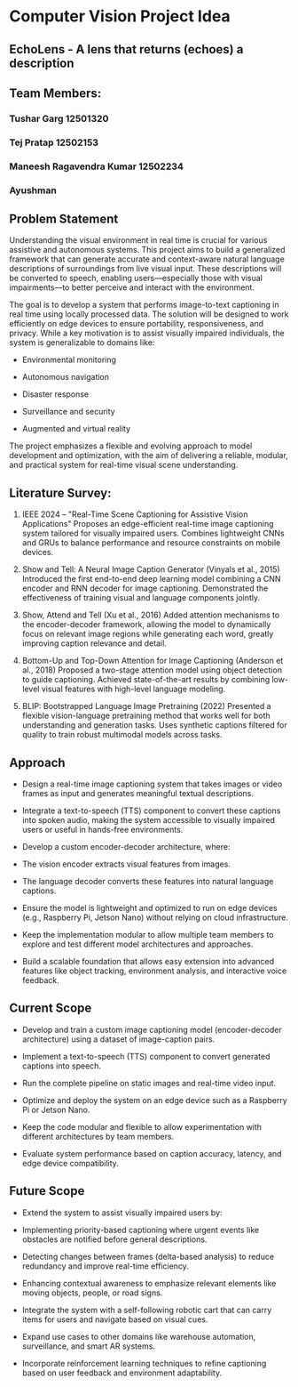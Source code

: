 # Computer Vision Project Idea

## EchoLens - A lens that returns (echoes) a description

## Team Members:
### Tushar Garg 12501320
### Tej Pratap 12502153
### Maneesh Ragavendra Kumar 12502234
### Ayushman 

## Problem Statement

Understanding the visual environment in real time is crucial for various assistive and autonomous systems. This project aims to build a generalized framework that can generate accurate and context-aware natural language descriptions of surroundings from live visual input. These descriptions will be converted to speech, enabling users—especially those with visual impairments—to better perceive and interact with the environment.

The goal is to develop a system that performs image-to-text captioning in real time using locally processed data. The solution will be designed to work efficiently on edge devices to ensure portability, responsiveness, and privacy. While a key motivation is to assist visually impaired individuals, the system is generalizable to domains like:

- Environmental monitoring

- Autonomous navigation

- Disaster response

- Surveillance and security

- Augmented and virtual reality

The project emphasizes a flexible and evolving approach to model development and optimization, with the aim of delivering a reliable, modular, and practical system for real-time visual scene understanding.

## Literature Survey:

1. IEEE 2024 – "Real-Time Scene Captioning for Assistive Vision Applications"
Proposes an edge-efficient real-time image captioning system tailored for visually impaired users. Combines lightweight CNNs and GRUs to balance performance and resource constraints on mobile devices.

2. Show and Tell: A Neural Image Caption Generator (Vinyals et al., 2015)
Introduced the first end-to-end deep learning model combining a CNN encoder and RNN decoder for image captioning. Demonstrated the effectiveness of training visual and language components jointly.

3. Show, Attend and Tell (Xu et al., 2016)
Added attention mechanisms to the encoder-decoder framework, allowing the model to dynamically focus on relevant image regions while generating each word, greatly improving caption relevance and detail.

4. Bottom-Up and Top-Down Attention for Image Captioning (Anderson et al., 2018)
Proposed a two-stage attention model using object detection to guide captioning. Achieved state-of-the-art results by combining low-level visual features with high-level language modeling.

5. BLIP: Bootstrapped Language Image Pretraining (2022)
Presented a flexible vision-language pretraining method that works well for both understanding and generation tasks. Uses synthetic captions filtered for quality to train robust multimodal models across tasks.

## Approach
- Design a real-time image captioning system that takes images or video frames as input and generates meaningful textual descriptions.

- Integrate a text-to-speech (TTS) component to convert these captions into spoken audio, making the system accessible to visually impaired users or useful in hands-free environments.

- Develop a custom encoder-decoder architecture, where:

- The vision encoder extracts visual features from images.

- The language decoder converts these features into natural language captions.

- Ensure the model is lightweight and optimized to run on edge devices (e.g., Raspberry Pi, Jetson Nano) without relying on cloud infrastructure.

- Keep the implementation modular to allow multiple team members to explore and test different model architectures and approaches.

- Build a scalable foundation that allows easy extension into advanced features like object tracking, environment analysis, and interactive voice feedback.

## Current Scope

- Develop and train a custom image captioning model (encoder-decoder architecture) using a dataset of image-caption pairs.

- Implement a text-to-speech (TTS) component to convert generated captions into speech.

- Run the complete pipeline on static images and real-time video input.

- Optimize and deploy the system on an edge device such as a Raspberry Pi or Jetson Nano.

- Keep the code modular and flexible to allow experimentation with different architectures by team members.

- Evaluate system performance based on caption accuracy, latency, and edge device compatibility.

## Future Scope

- Extend the system to assist visually impaired users by:

- Implementing priority-based captioning where urgent events like obstacles are notified before general descriptions.

- Detecting changes between frames (delta-based analysis) to reduce redundancy and improve real-time efficiency.

- Enhancing contextual awareness to emphasize relevant elements like moving objects, people, or road signs.

- Integrate the system with a self-following robotic cart that can carry items for users and navigate based on visual cues.

- Expand use cases to other domains like warehouse automation, surveillance, and smart AR systems.

- Incorporate reinforcement learning techniques to refine captioning based on user feedback and environment adaptability.
